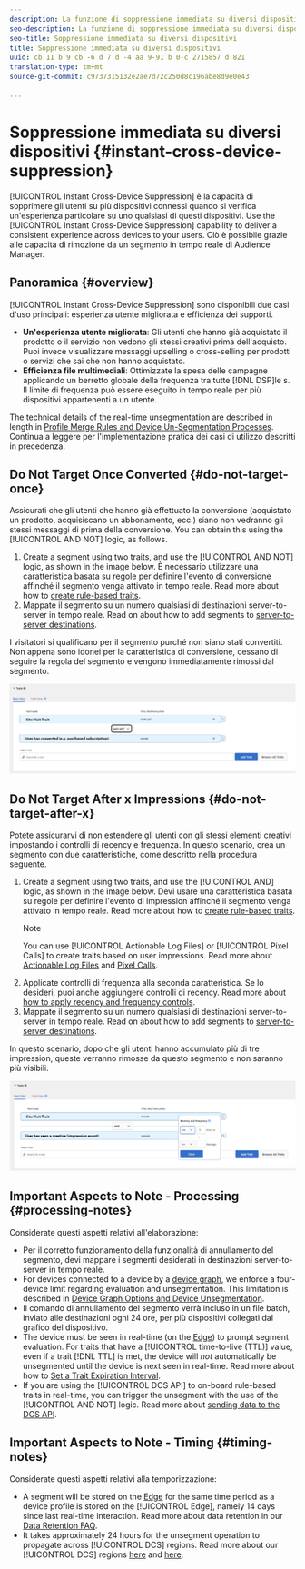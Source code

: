 ```yaml
---
description: La funzione di soppressione immediata su diversi dispositivi consente di eliminare gli utenti per i diversi dispositivi a cui sono associati, dopo il verificarsi di una specifica esperienza su uno di tali dispositivi. Questa funzione consente di fornire a un utente un’esperienza coerente su tutti i suoi dispositivi. Ciò è possibile grazie alle capacità di rimozione da un segmento in tempo reale di Audience Manager.
seo-description: La funzione di soppressione immediata su diversi dispositivi consente di eliminare gli utenti per i diversi dispositivi a cui sono associati, dopo il verificarsi di una specifica esperienza su uno di tali dispositivi. Questa funzione consente di fornire a un utente un’esperienza coerente su tutti i suoi dispositivi. Ciò è possibile grazie alle capacità di rimozione da un segmento in tempo reale di Audience Manager.
seo-title: Soppressione immediata su diversi dispositivi
title: Soppressione immediata su diversi dispositivi
uuid: cb 11 b 9 cb -6 d 7 d -4 aa 9-91 b 0-c 2715857 d 821
translation-type: tm+mt
source-git-commit: c9737315132e2ae7d72c250d8c196abe8d9e0e43

---
```



# Soppressione immediata su diversi dispositivi {#instant-cross-device-suppression}

[!UICONTROL Instant Cross-Device Suppression] è la capacità di sopprimere gli utenti su più dispositivi connessi quando si verifica un'esperienza particolare su uno qualsiasi di questi dispositivi. Use the [!UICONTROL Instant Cross-Device Suppression] capability to deliver a consistent experience across devices to your users. Ciò è possibile grazie alle capacità di rimozione da un segmento in tempo reale di Audience Manager.

## Panoramica {#overview}

[!UICONTROL Instant Cross-Device Suppression] sono disponibili due casi d'uso principali: esperienza utente migliorata e efficienza dei supporti.

* **Un'esperienza utente migliorata**: Gli utenti che hanno già acquistato il prodotto o il servizio non vedono gli stessi creativi prima dell'acquisto. Puoi invece visualizzare messaggi upselling o cross-selling per prodotti o servizi che sai che non hanno acquistato.
* **Efficienza file multimediali**: Ottimizzate la spesa delle campagne applicando un berretto globale della frequenza tra tutte [!DNL DSP]le s. Il limite di frequenza può essere eseguito in tempo reale per più dispositivi appartenenti a un utente.

The technical details of the real-time unsegmentation are described in length in [Profile Merge Rules and Device Un-Segmentation Processes](../../features/profile-merge-rules/merge-rule-unsegment.md). Continua a leggere per l'implementazione pratica dei casi di utilizzo descritti in precedenza.

## Do Not Target Once Converted {#do-not-target-once}

Assicurati che gli utenti che hanno già effettuato la conversione (acquistato un prodotto, acquisiscano un abbonamento, ecc.) siano non vedranno gli stessi messaggi di prima della conversione. You can obtain this using the [!UICONTROL AND NOT] logic, as follows.

1. Create a segment using two traits, and use the [!UICONTROL AND NOT] logic, as shown in the image below. È necessario utilizzare una caratteristica basata su regole per definire l'evento di conversione affinché il segmento venga attivato in tempo reale. Read more about how to [create rule-based traits](../../features/traits/create-onboarded-rule-based-traits.md#create-rules-based-or-onboarded-traits).
1. Mappate il segmento su un numero qualsiasi di destinazioni server-to-server in tempo reale. Read on about how to add segments to [server-to-server destinations](../../features/destinations/manage-destinations.md#add-edit-segments).

I visitatori si qualificano per il segmento purché non siano stati convertiti. Non appena sono idonei per la caratteristica di conversione, cessano di seguire la regola del segmento e vengono immediatamente rimossi dal segmento.

![](assets/and_not_use_case.png)

## Do Not Target After x Impressions {#do-not-target-after-x}

Potete assicurarvi di non estendere gli utenti con gli stessi elementi creativi impostando i controlli di recency e frequenza. In questo scenario, crea un segmento con due caratteristiche, come descritto nella procedura seguente.

1. Create a segment using two traits, and use the [!UICONTROL AND] logic, as shown in the image below. Devi usare una caratteristica basata su regole per definire l'evento di impression affinché il segmento venga attivato in tempo reale. Read more about how to [create rule-based traits](../../features/traits/create-onboarded-rule-based-traits.md#create-rules-based-or-onboarded-traits).
   >[!NOTE]
   >
   >You can use [!UICONTROL Actionable Log Files] or [!UICONTROL Pixel Calls] to create traits based on user impressions. Read more about [Actionable Log Files](../../integration/media-data-integration/actionable-log-files.md) and [Pixel Calls](../../integration/media-data-integration/impression-data-pixels.md).
1. Applicate controlli di frequenza alla seconda caratteristica. Se lo desideri, puoi anche aggiungere controlli di recency. Read more about [how to apply recency and frequency controls](../../features/segments/recency-and-frequency.md).
1. Mappate il segmento su un numero qualsiasi di destinazioni server-to-server in tempo reale. Read on about how to add segments to [server-to-server destinations](../../features/destinations/manage-destinations.md#add-edit-segments).

In questo scenario, dopo che gli utenti hanno accumulato più di tre impression, queste verranno rimosse da questo segmento e non saranno più visibili.

![](assets/impressions_use_case.png)

## Important Aspects to Note - Processing {#processing-notes}

Considerate questi aspetti relativi all'elaborazione:

* Per il corretto funzionamento della funzionalità di annullamento del segmento, devi mappare i segmenti desiderati in destinazioni server-to-server in tempo reale.
* For devices connected to a device by a [device graph](../../features/profile-merge-rules/profile-link-use-case.md#recommendations), we enforce a four-device limit regarding evaluation and unsegmentation. This limitation is described in [Device Graph Options and Device Unsegmentation](../../features/profile-merge-rules/merge-rule-unsegment.md#device-graph-options-unsegmentation).&#x200B;
* Il comando di annullamento del segmento verrà incluso in un file batch, inviato alle destinazioni ogni 24 ore, per più dispositivi collegati dal grafico del dispositivo.
* The device must be seen in real-time (on the [Edge](../../reference/system-components/components-edge.md)) to prompt segment evaluation. For traits that have a [!UICONTROL time-to-live (TTL)] value, even if a trait [!DNL TTL] is met, the device will *not* automatically be unsegmented until the device is next seen in real-time.&#x200B; Read more about how to [Set a Trait Expiration Interval](../../features/traits/create-onboarded-rule-based-traits.md#set-expiration-interval).
* If you are using the [!UICONTROL DCS API] to on-board rule-based traits in real-time, you can trigger the unsegment with the use of the [!UICONTROL AND NOT] logic. Read more about [sending data to the DCS API](../../api/dcs-intro/dcs-event-calls/dcs-url-send.md).&#x200B;

## Important Aspects to Note - Timing {#timing-notes}

Considerate questi aspetti relativi alla temporizzazione:

* A segment will be stored on the [Edge](../../reference/system-components/components-edge.md) for the same time period as a device profile is stored on the [!UICONTROL Edge], namely 14 days since last real-time interaction. Read more about data retention in our [Data Retention FAQ](../../faq/faq-privacy.md#data-retention-faq).
* It takes approximately 24 hours for the unsegment operation to propagate across [!UICONTROL DCS] regions. Read more about our [!UICONTROL DCS] regions [here](../../reference/system-components/components-data-collection.md) and [here](../../api/dcs-intro/dcs-api-reference/dcs-regions.md).